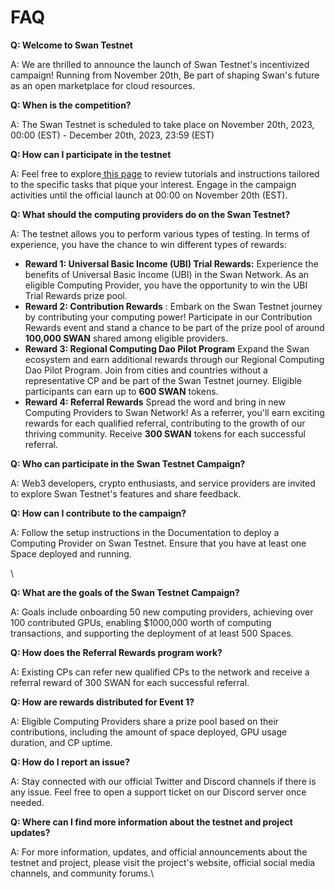 # FAQ

**Q: Welcome to Swan Testnet**

A: We are thrilled to announce the launch of Swan Testnet's incentivized campaign! Running from November 20th, Be part of shaping Swan's future as an open marketplace for cloud resources.

**Q: When is the competition?**

A: The Swan Testnet is scheduled to take place on November 20th, 2023, 00:00 (EST) - December 20th, 2023, 23:59 (EST) &#x20;

**Q: How can I participate in the testnet**

A: Feel free to explore[ this page](https://github.com/Kirameta/community-swan/blob/main/Swan-Testnet-launch-as-an-Optimism-Superchain.md) to review tutorials and instructions tailored to the specific tasks that pique your interest. Engage in the campaign activities until the official launch at 00:00 on November 20th (EST).

**Q: What should the computing providers do on the Swan Testnet?**

A: The testnet allows you to perform various types of testing. In terms of experience, you have the chance to win different types of rewards:

* **Reward 1: Universal Basic Income (UBI) Trial Rewards:** Experience the benefits of Universal Basic Income (UBI) in the Swan Network. As an eligible Computing Provider, you have the opportunity to win the UBI Trial Rewards prize pool.
* **Reward 2: Contribution Rewards** : Embark on the Swan Testnet journey by contributing your computing power! Participate in our Contribution Rewards event and stand a chance to be part of the prize pool of around **100,000 SWAN** shared among eligible providers.
* **Reward 3: Regional Computing Dao Pilot Program** Expand the Swan ecosystem and earn additional rewards through our Regional Computing Dao Pilot Program. Join from cities and countries without a representative CP and be part of the Swan Testnet journey. Eligible participants can earn up to **600 SWAN** tokens.
* **Reward 4: Referral Rewards** Spread the word and bring in new Computing Providers to Swan Network! As a referrer, you'll earn exciting rewards for each qualified referral, contributing to the growth of our thriving community. Receive **300 SWAN** tokens for each successful referral.

**Q: Who can participate in the Swan Testnet Campaign?**

&#x20;A: Web3 developers, crypto enthusiasts, and service providers are invited to explore Swan Testnet's features and share feedback.

**Q: How can I contribute to the campaign?**

A: Follow the setup instructions in the Documentation to deploy a Computing Provider on Swan Testnet. Ensure that you have at least one Space deployed and running.

\


**Q: What are the goals of the Swan Testnet Campaign?**

A: Goals include onboarding 50 new computing providers, achieving over 100 contributed GPUs, enabling $1000,000 worth of computing transactions, and supporting the deployment of at least 500 Spaces.

**Q: How does the Referral Rewards program work?**

A: Existing CPs can refer new qualified CPs to the network and receive a referral reward of 300 SWAN for each successful referral.

**Q: How are rewards distributed for Event 1?**

A: Eligible Computing Providers share a prize pool based on their contributions, including the amount of space deployed, GPU usage duration, and CP uptime.

**Q: How do I report an issue?**

A: Stay connected with our official Twitter and Discord channels if there is any issue. Feel free to open a support ticket on our Discord server once needed.

**Q: Where can I find more information about the testnet and project updates?**

A: For more information, updates, and official announcements about the testnet and project, please visit the project's website, official social media channels, and community forums.\
